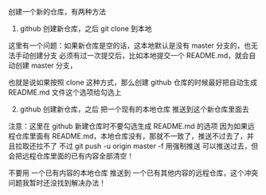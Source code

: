 创建一个新的仓库，有两种方法

1. github 创建新仓库，之后 git clone 到本地

这里有一个问题：如果新仓库是空的话，这本地默认是没有 master 分支的，也无法手动创建分支
必须有过一次提交后，比如本地提交一个 README.md，就会自动创建 master 分支，

也就是说如果按照 clone 这种方式，那么创建 github 仓库的时候最好把自动生成 README.md 文件这个选项给勾选上

2. github 创建新仓库，之后 把一个现有的本地仓库 推送到这个新仓库里面去

注意：这里在 github 新建仓库时不要勾选生成 README.md 的选项
因为如果远程仓库里面有 README.md，本地仓库没有，那就不一致了，推送不过去了，并且拉取还拉不了
不过 git push -u origin master -f 用强制推送 可以推送过去，但会把远程仓库里面的已有内容全部清空！

不要用 一个已有内容的本地仓库 推送到 一个已有其他内容的远程仓库，这个冲突问题我暂时还没找到解决办法！

